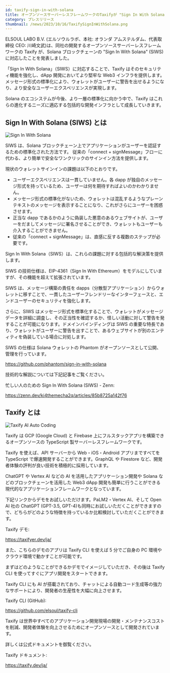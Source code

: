 ```yaml
---
id: taxify-sign-in-with-solana
title: オープンソースサーバーレスフレームワークのTaxifyが "Sign In With Solana" (SIWS) に対応
category: プレスリリース
thumbnail: /news/2023/10/16/TaxifySignInWithSolana.png
---
```


ELSOUL LABO B.V. (エルソウルラボ、本社: オランダ アムステルダム、代表取締役 CEO: 川崎文武)は、同社の開発するオープンソースサーバーレスフレームワークの Taxify が、Solana ブロックチェーンの "Sign In With Solana" (SIWS) に対応したことを発表しました。

「Sign In With Solana」（SIWS）に対応することで、Taxify はそのセキュリティ機能を強化し、dApp 開発においてより堅牢な Web3 インフラを提供します。メッセージ形式の標準化により、ウォレットがユーザーに警告を出せるようになり、より安全なユーザーエクスペリエンスが実現します。

Solana のエコシステムが今後、より一層の標準化に向かう中で、Taxify はこれらの進化するニーズに適応する包括的な開発インフラとして成長していきます。

## Sign In With Solana (SIWS) とは

![Sign In With Solana](/news/2023/10/16/SignInWithSolana.png)

SIWS は、Solana ブロックチェーン上でアプリケーションがユーザーを認証するための標準化された方法です。
従来の「connect + signMessage」フローに代わる、より簡単で安全なワンクリックのサインイン方法を提供します。

現状のウォレットサインインの課題は以下のとおりです。

- ユーザーエクスペリエンスは一貫していません。各 dapp が独自のメッセージ形式を持っているため、ユーザーは何を期待すればよいのかわかりません。
- メッセージ形式の標準化がないため、ウォレットは混乱するようなプレーンテキストのメッセージを表示することになり、これがさらにユーザーを困惑させます。
- 正当な dapp であるかのように偽装した悪意のあるウェブサイトが、ユーザーをだましてメッセージに署名させることができ、ウォレットもユーザーも介入することができません。
- 従来の「connect + signMessage」は、直感に反する複数のステップが必要です。

Sign In With Solana（SIWS）は、これらの課題に対する包括的な解決策を提供します。

SIWS の技術仕様は、EIP-4361（Sign In With Ethereum）をモデルにしていますが、その機能を超えて拡張されています。

SIWS は、メッセージ構築の責任を dapps（分散型アプリケーション）からウォレットに移すことで、一貫したユーザーフレンドリーなインターフェースと、エンドユーザーのセキュリティを強化します。

さらに、SIWS はメッセージ形式を標準化することで、ウォレットがメッセージデータを詳細に調査し、その正当性を確認するか、怪しい活動に対して警告を発することが可能になります。ドメインバインディングは SIWS の重要な特長であり、ウォレットがユーザーに警告を出すことで、あるウェブサイトが別のエンティティを偽装している場合に対処します。

SIWS の仕様は Solana ウォレットの Phantom がオープンソースとして公開、管理を行っています。

https://github.com/phantom/sign-in-with-solana

技術的な解説については下記記事をご覧ください。

忙しい人のための Sign In With Solana (SIWS) - Zenn:

https://zenn.dev/ki4themecha2q/articles/85b8725a142f76

## Taxify とは

![Taxify AI Auto Coding](/news/2023/09/15/TaxifyJA.png)

Taxify は GCP (Google Cloud) と Firebase 上にフルスタックアプリを構築できるオープンソースの TypeScript 製サーバーレスフレームワークです。

Taxify を使えば、API サーバーから Web・iOS・Android アプリまですべてを TypeScript で爆速開発することができます。GraphQL や Firestore など、開発者体験の評判が良い技術を積極的に採用しています。

ChatGPT や Vertex AI などの AI を活用したアプリケーション開発や Solana などのブロックチェーンを活用した Web3 dApp 開発も簡単に行うことができる現代的なアプリケーションフレームワークとなっています。

下記リンクからデモをお試しいただけます。PaLM2・Vertex AI、そして Open AI 社の ChatGPT (GPT-3.5, GPT-4)も同時にお試しいただくことができますので、どちらがどのような特徴を持っているか比較検討していただくことができます。

Taxify デモ:

https://taxifyer.dev/ja/

また、こちらのデモのアプリは Taxify CLI を使えば 5 分でご自身の PC 環境やクラウド環境で動かすことが可能です。

まずはどのようなことができるかデモでイメージしていただき、その後は Taxify CLI を使ってすぐにアプリ開発をスタートできます。

Taxify CLI にも AI が搭載されており、チャットによる自動コード生成等の強力なサポートにより、開発者の生産性を大幅に向上させます。

Taxify CLI (GitHub):

https://github.com/elsoul/taxify-cli

Taxify は世界中すべてのアプリケーション開発現場の開発・メンテナンスコストを削減、開発者体験を向上させるためにオープンソースとして開発されています。

詳しくは公式ドキュメントを御覧ください。

Taxify ドキュメント:

https://taxify.dev/ja/
